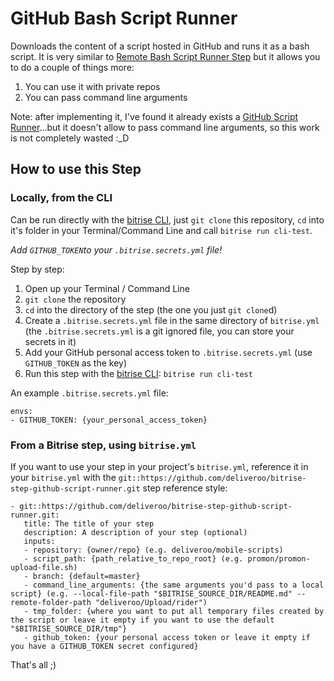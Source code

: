 # GitHub Bash Script Runner

Downloads the content of a script hosted in GitHub and runs it as a bash script. 
It is very similar to [Remote Bash Script Runner Step](https://github.com/bitrise-steplib/steps-remote-script-runner) but it allows you to do a couple of things more:

1. You can use it with private repos
2. You can pass command line arguments

Note: after implementing it, I've found it already exists a [GitHub Script Runner](https://github.com/AndersonLasak/bitrise-step-github-script-runner)...but it doesn't allow to pass command line arguments, so this work is not completely wasted :_D

## How to use this Step

### Locally, from the CLI

Can be run directly with the [bitrise CLI](https://github.com/bitrise-io/bitrise),
just `git clone` this repository, `cd` into it's folder in your Terminal/Command Line
and call `bitrise run cli-test`.

*Add `GITHUB_TOKEN`to your `.bitrise.secrets.yml` file!*

Step by step:

1. Open up your Terminal / Command Line
2. `git clone` the repository
3. `cd` into the directory of the step (the one you just `git clone`d)
5. Create a `.bitrise.secrets.yml` file in the same directory of `bitrise.yml`
   (the `.bitrise.secrets.yml` is a git ignored file, you can store your secrets in it)
6. Add your GitHub personal access token to `.bitrise.secrets.yml` (use `GITHUB_TOKEN` as the key)
7. Run this step with the [bitrise CLI](https://github.com/bitrise-io/bitrise): `bitrise run cli-test`

An example `.bitrise.secrets.yml` file:

```
envs:
- GITHUB_TOKEN: {your_personal_access_token}
```

### From a Bitrise step, using `bitrise.yml`

If you want to use your step in your project's `bitrise.yml`, reference it in your `bitrise.yml` with the `git::https://github.com/deliveroo/bitrise-step-github-script-runner.git` step reference style:

```
- git::https://github.com/deliveroo/bitrise-step-github-script-runner.git:
   title: The title of your step
   description: A description of your step (optional)
   inputs:
   - repository: {owner/repo} (e.g. deliveroo/mobile-scripts)
   - script_path: {path_relative_to_repo_root} (e.g. promon/promon-upload-file.sh)
   - branch: {default=master}
   - command_line_arguments: {the same arguments you'd pass to a local script} (e.g. --local-file-path "$BITRISE_SOURCE_DIR/README.md" --remote-folder-path "deliveroo/Upload/rider")
   - tmp_folder: {where you want to put all temporary files created by the script or leave it empty if you want to use the default "$BITRISE_SOURCE_DIR/tmp"}
   - github_token: {your personal access token or leave it empty if you have a GITHUB_TOKEN secret configured}
```

That's all ;)
